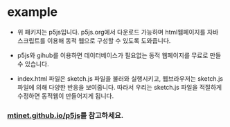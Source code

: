 # example

* 위 패키지는 p5js입니다. p5js.org에서 다운로드 가능하며 html웹페이지를 자바 스크립트를 이용해 동적 웹으로 구성할 수 있도록 도와줍니다. 

* p5js와 gihub를 이용하면 데이터베이스가 필요없는 동적 웹페이지를 무료로 만들 수 있습니다. 

* index.html 파일은 sketch.js 파일을 불러와 실행시키고, 웹브라우저는 sketch.js 파일에 의해 다양한 반응을 보여줍니다. 따라서 우리는 sketch.js 파일을 적절하게 수정하면 동적웹이 만들어지게 됩니다. 

### [mtinet.github.io/p5js](mtinet.github.io/p5js)를 참고하세요. 
